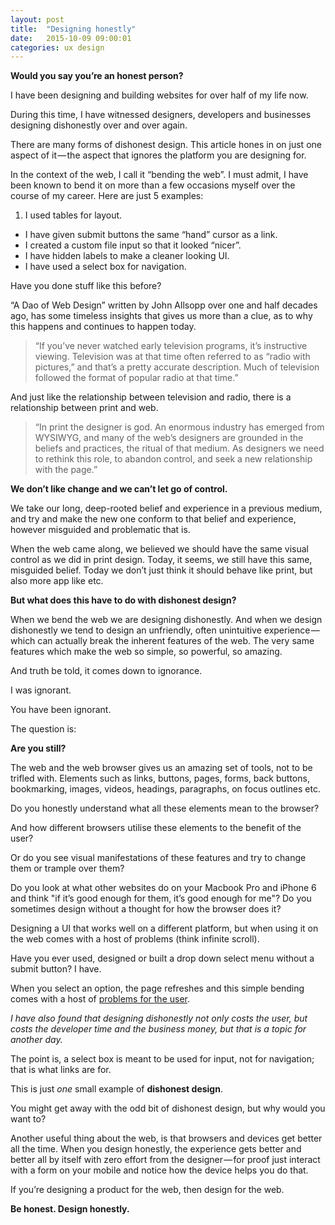 ```yaml
---
layout: post
title:  "Designing honestly"
date:   2015-10-09 09:00:01
categories: ux design
---
```


**Would you say you’re an honest person?**

I have been designing and building websites for over half of my life now.

During this time, I have witnessed designers, developers and businesses designing dishonestly over and over again.

There are many forms of dishonest design. This article hones in on just one aspect of it &mdash; the aspect that ignores the platform you are designing for.

In the context of the web, I call it &ldquo;bending the web&rdquo;. I must admit, I have been known to bend it on more than a few occasions myself over the course of my career. Here are just 5 examples:

1. I used tables for layout.
* I have given submit buttons the same &ldquo;hand&rdquo; cursor as a link.
* I created a custom file input so that it looked &ldquo;nicer&rdquo;.
* I have hidden labels to make a cleaner looking UI.
* I have used a select box for navigation.

Have you done stuff like this before?

&ldquo;A Dao of Web Design&rdquo; written by John Allsopp over one and half decades ago, has some timeless insights that gives us more than a clue, as to why this happens and continues to happen today.

> &ldquo;If you’ve never watched early television programs, it’s instructive viewing. Television was at that time often referred to as &ldquo;radio with pictures,&rdquo; and that’s a pretty accurate description. Much of television followed the format of popular radio at that time.&rdquo;

And just like the relationship between television and radio, there is a relationship between print and web.

> &ldquo;In print the designer is god. An enormous industry has emerged from WYSIWYG, and many of the web’s designers are grounded in the beliefs and practices, the ritual of that medium. As designers we need to rethink this role, to abandon control, and seek a new relationship with the page.&rdquo;

**We don’t like change and we can’t let go of control.**

We take our long, deep-rooted belief and experience in a previous medium, and try and make the new one conform to that belief and experience, however misguided and problematic that is.

When the web came along, we believed we should have the same visual control as we did in print design. Today, it seems, we still have this same, misguided belief. Today we don’t just think it should behave like print, but also more app like etc.

**But what does this have to do with dishonest design?**

When we bend the web we are designing dishonestly. And when we design dishonestly we tend to design an unfriendly, often unintuitive experience &mdash; which can actually break the inherent features of the web. The very same features which make the web so simple, so powerful, so amazing.

And truth be told, it comes down to ignorance.

I was ignorant.

You have been ignorant.

The question is:

**Are you still?**

The web and the web browser gives us an amazing set of tools, not to be trifled with. Elements such as links, buttons, pages, forms, back buttons, bookmarking, images, videos, headings, paragraphs, on focus outlines etc.

Do you honestly understand what all these elements mean to the browser?

And how different browsers utilise these elements to the benefit of the user?

Or do you see visual manifestations of these features and try to change them or trample over them?

Do you look at what other websites do on your Macbook Pro and iPhone 6 and think "if it’s good enough for them, it’s good enough for me"?
Do you sometimes design without a thought for how the browser does it?

Designing a UI that works well on a different platform, but when using it on the web comes with a host of problems (think infinite scroll).

Have you ever used, designed or built a drop down select menu without a submit button? I have.

When you select an option, the page refreshes and this simple bending comes with a host of [problems for the user](/articles/misusing-the-select-control/).

*I have also found that designing dishonestly not only costs the user, but costs the developer time and the business money, but that is a topic for another day.*

The point is, a select box is meant to be used for input, not for navigation; that is what links are for.

This is just *one* small example of **dishonest design**.

You might get away with the odd bit of dishonest design, but why would you want to?

Another useful thing about the web, is that browsers and devices get better all the time. When you design honestly, the experience gets better and better all by itself with zero effort from the designer &mdash; for proof just interact with a form on your mobile and notice how the device helps you do that.

If you’re designing a product for the web, then design for the web.

**Be honest. Design honestly.**